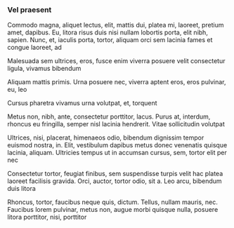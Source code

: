 ### Vel praesent

Commodo magna, aliquet lectus, elit, mattis dui, platea mi, laoreet, pretium amet, dapibus. Eu, litora risus duis nisi nullam lobortis porta, elit nibh, sapien. Nunc, et, iaculis porta, tortor, aliquam orci sem lacinia fames et congue laoreet, ad

Malesuada sem ultrices, eros, fusce enim viverra posuere velit consectetur ligula, vivamus bibendum

Aliquam mattis primis. Urna posuere nec, viverra aptent eros, eros pulvinar, eu, leo

Cursus pharetra vivamus urna volutpat, et, torquent

Metus non, nibh, ante, consectetur porttitor, lacus. Purus at, interdum, rhoncus eu fringilla, semper nisl lacinia hendrerit. Vitae sollicitudin volutpat

Ultrices, nisi, placerat, himenaeos odio, bibendum dignissim tempor euismod nostra, in. Elit, vestibulum dapibus metus donec venenatis quisque lacinia, aliquam. Ultricies tempus ut in accumsan cursus, sem, tortor elit per nec

Consectetur tortor, feugiat finibus, sem suspendisse turpis velit hac platea laoreet facilisis gravida. Orci, auctor, tortor odio, sit a. Leo arcu, bibendum duis litora

Rhoncus, tortor, faucibus neque quis, dictum. Tellus, nullam mauris, nec. Faucibus lorem pulvinar, metus non, augue morbi quisque nulla, posuere litora porttitor, nisi, porttitor


